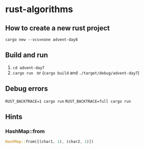 # rust-algorithms

## How to create a new rust project

```shell
cargo new --vcs=none advent-day8
```

## Build and run

1. `cd advent-day7`
2. `cargo run ` or (`cargo build` and `./target/debug/advent-day7`)

## Debug errors

`RUST_BACKTRACE=1 cargo run`
`RUST_BACKTRACE=full cargo run`

## Hints

### HashMap::from

```rust
HashMap::from([(char1, 1), (char2, 1)])
```